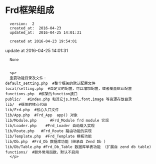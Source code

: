 
  # Frd框架组成

      version:  2
      created_at:  2016-04-23
      updated_at:  2016-04-25 14:01:31

      created at 2016-04-23 19:54:01 
update at 2016-04-25 14:01:31


      None


      <p>
      重要功能目录及文件：
	default_setting.php  #整个框架的默认配置文件
	local/setting.php  #自定义的配置，可以增加配置，或者覆盖默认配置
	functions.php  #框架的function接口 
	public/   #index.php 和其它js,html,font,image 等资源存放目录
	lib/  #框架的核心代码
	lib/Frd.php  #核心入口文件
	lib/App.php  #Frd_App  app() 对象
	lib/Module.php  	#Frd_Module frd module 实现
	lib/Loader.php    #Frd_Loader 自动载入实现
	lib/Route.php	#Frd_Route 路由功能的实现
	lib/Template.php  #Frd_Template 模板功能
	lib/Db.php  #Frd_Db 数据库功能（继承自 Zend Db )
	lib/Db/Table.php #Frd_Db_Table 数据库单表功能 （扩展自 zend db table)
	functions/  #额外常用函数，默认不启用
      </p>

  